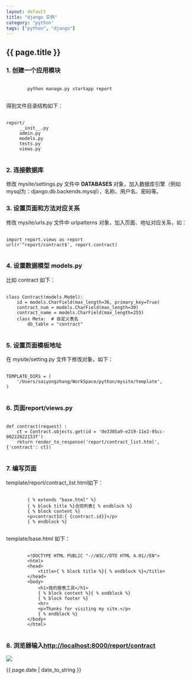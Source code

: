 ```yaml
---
layout: default
title: "django 实例"
category: "python"
tags: ["python", "django"]
---
```

<h2>{{ page.title }}</h2>
<h3>1. 创建一个应用模块</h3>
<pre>
	<code>
		python manage.py startapp report
	</code>
</pre>
<p>得到文件目录结构如下：</p>
<pre>
	<code>
report/
     __init__.py
     admin.py
     models.py
     tests.py
     views.py
    </code>
</pre>

<h3>2. 连接数据库</h3>
<p>
修改 mysite/settings.py 文件中 <strong>DATABASES</strong> 对象，加入数据库引擎（例如mysql为：django.db.backends.mysql），名称、用户名、密码等。
</p>

<h3>3. 设置页面和方法对应关系</h3>
<p>
修改 mysite/urls.py 文件中 urlpatterns 对象，加入页面、地址对应关系，如：
</p>
<pre>
	<code>
import report.views as report 
url(r'^report/contract$', report.contract)
	</code>
</pre>

<h3>4. 设置数据模型 models.py</h3>
<p>
比如 contract 如下：
</p>
<pre>
	<code>
class Contract(models.Model):
    id = models.CharField(max_length=36, primary_key=True)
    contract_num = models.CharField(max_length=30)
    contract_name = models.CharField(max_length=255)
    class Meta:  # 自定义表名
    	db_table = "contract"
	</code>
</pre>

<h3>5. 设置页面模板地址</h3>
<p>
在 mysite/setting.py 文件下修改对象，如下：
</p>
<pre>
	<code>
TEMPLATE_DIRS = (
    '/Users/saiyongzhang/WorkSpace/python/mysite/template',
)
	</code>
</pre>

<h3>6. 页面report/views.py</h3>
<pre>
	<code>
def contract(request) :
    ct = Contract.objects.get(id = '0e3305a9-e219-11e2-95cc-00222822153f')
    return render_to_response('report/contract_list.html', {'contract': ct})
	</code>
</pre>

<h3>7. 编写页面 </h3>
<p>
template/report/contract_list.html如下：
</p>
<pre>
	<code>
		{ % extends "base.html" %}
		{ % block title %}合同列表{ % endblock %}
		{ % block content %}
		&lt;p&gt;contractId:{ {contract.id}}&lt;/p&gt;
		{ % endblock %}
	</code>
</pre>
<p>
template/base.html 如下：
</p>
<pre>
	<code>
		&lt;!DOCTYPE&nbsp;HTML&nbsp;PUBLIC&nbsp;&quot;-//W3C//DTD&nbsp;HTML&nbsp;4.01//EN&quot;&gt;
		&lt;html&gt;
		&lt;head&gt;
		&nbsp;&nbsp;&nbsp;&nbsp;&lt;title&gt;{&nbsp;%&nbsp;block&nbsp;title&nbsp;%}{&nbsp;%&nbsp;endblock&nbsp;%}&lt;/title&gt;
		&lt;/head&gt;
		&lt;body&gt;
		&nbsp;&nbsp;&nbsp;&nbsp;&lt;h1&gt;我的报表工具&lt;/h1&gt;
		&nbsp;&nbsp;&nbsp;&nbsp;{&nbsp;%&nbsp;block&nbsp;content&nbsp;%}{&nbsp;%&nbsp;endblock&nbsp;%}
		&nbsp;&nbsp;&nbsp;&nbsp;{&nbsp;%&nbsp;block&nbsp;footer&nbsp;%}
		&nbsp;&nbsp;&nbsp;&nbsp;&lt;hr&gt;
		&nbsp;&nbsp;&nbsp;&nbsp;&lt;p&gt;Thanks&nbsp;for&nbsp;visiting&nbsp;my&nbsp;site.&lt;/p&gt;
		&nbsp;&nbsp;&nbsp;&nbsp;{&nbsp;%&nbsp;endblock&nbsp;%}
		&lt;/body&gt;
		&lt;/html&gt;
	</code>
</pre>
<h3>8. 浏览器输入<a target="_blank"  href="http://localhost:8000/report/contract">http://localhost:8000/report/contract</a></h3>
<img src="http://i1333.photobucket.com/albums/w631/zhangsaiyong/ct-list_zps7d76391b.png?t=1373357165"/>

<p>{{ page.date | date_to_string }}</p>

